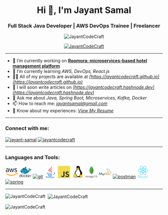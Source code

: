 <h1 align="center">Hi 👋, I'm Jayant Samal</h1>
<h3 align="center">Full Stack Java Developer | AWS DevOps Trainee | Freelancer</h3>

<p align="center">
  <img src="https://komarev.com/ghpvc/?username=JayantCodeCraft&label=Profile%20views&color=0e75b6&style=flat" alt="JayantCodeCraft" /> 
</p>

<p align="center">
  <a href="https://github.com/ryo-ma/github-profile-trophy">
    <img src="https://github-profile-trophy.vercel.app/?username=JayantCodeCraft&theme=gruvbox&margin-w=15&margin-h=15" alt="JayantCodeCraft" />
  </a>
</p>

---

- 🔭 I’m currently working on **[Roomora: microservices-based hotel management platform](https://github.com/JayantCodeCraft/roomora)**  
- 🌱 I’m currently learning *AWS, DevOps, React.js*  
- 👨‍💻 All of my projects are available at *[https://jayantcodecraft.github.io](https://jayantcodecraft.github.io)*  
- 📝 I will soon write articles on *[https://jayantcodecraft.hashnode.dev](https://jayantcodecraft.hashnode.dev)*  
- 💬 Ask me about *Java, Spring Boot, Microservices, Kafka, Docker*  
- 📫 How to reach me: *jayantsamal@gmail.com*  
- 📄 Know about my experiences: *[View My Resume](https://your-resume-link.com)*  

---

<h3 align="left">Connect with me:</h3>
<p align="left">
<a href="https://linkedin.com/in/jayant-samal" target="blank"><img align="center" src="https://raw.githubusercontent.com/rahuldkjain/github-profile-readme-generator/master/src/images/icons/Social/linked-in-alt.svg" alt="jayant-samal" height="30" width="40" /></a>
<a href="https://www.youtube.com/@jayantcodecraft" target="blank"><img align="center" src="https://raw.githubusercontent.com/rahuldkjain/github-profile-readme-generator/master/src/images/icons/Social/youtube.svg" alt="jayantcodecraft" height="30" width="40" /></a>
</p>

---

<h3 align="left">Languages and Tools:</h3>
<p align="left">
<a href="https://aws.amazon.com" target="_blank" rel="noreferrer"><img src="https://raw.githubusercontent.com/devicons/devicon/master/icons/amazonwebservices/amazonwebservices-original-wordmark.svg" alt="aws" width="40" height="40"/></a>
<a href="https://www.docker.com/" target="_blank" rel="noreferrer"><img src="https://raw.githubusercontent.com/devicons/devicon/master/icons/docker/docker-original-wordmark.svg" alt="docker" width="40" height="40"/></a>
<a href="https://git-scm.com/" target="_blank" rel="noreferrer"><img src="https://www.vectorlogo.zone/logos/git-scm/git-scm-icon.svg" alt="git" width="40" height="40"/></a>
<a href="https://www.java.com" target="_blank" rel="noreferrer"><img src="https://raw.githubusercontent.com/devicons/devicon/master/icons/java/java-original.svg" alt="java" width="40" height="40"/></a>
<a href="https://developer.mozilla.org/en-US/docs/Web/JavaScript" target="_blank" rel="noreferrer"><img src="https://raw.githubusercontent.com/devicons/devicon/master/icons/javascript/javascript-original.svg" alt="javascript" width="40" height="40"/></a>
<a href="https://www.linux.org/" target="_blank" rel="noreferrer"><img src="https://raw.githubusercontent.com/devicons/devicon/master/icons/linux/linux-original.svg" alt="linux" width="40" height="40"/></a>
<a href="https://www.mongodb.com/" target="_blank" rel="noreferrer"><img src="https://raw.githubusercontent.com/devicons/devicon/master/icons/mongodb/mongodb-original-wordmark.svg" alt="mongodb" width="40" height="40"/></a>
<a href="https://www.mysql.com/" target="_blank" rel="noreferrer"><img src="https://raw.githubusercontent.com/devicons/devicon/master/icons/mysql/mysql-original-wordmark.svg" alt="mysql" width="40" height="40"/></a>
<a href="https://postman.com" target="_blank" rel="noreferrer"><img src="https://www.vectorlogo.zone/logos/getpostman/getpostman-icon.svg" alt="postman" width="40" height="40"/></a>
<a href="https://reactjs.org/" target="_blank" rel="noreferrer"><img src="https://raw.githubusercontent.com/devicons/devicon/master/icons/react/react-original-wordmark.svg" alt="react" width="40" height="40"/></a>
<a href="https://spring.io/" target="_blank" rel="noreferrer"><img src="https://www.vectorlogo.zone/logos/springio/springio-icon.svg" alt="spring" width="40" height="40"/></a>
</p>

---

<p>
  <img align="left" src="https://github-readme-stats.vercel.app/api/top-langs?username=JayantCodeCraft&show_icons=true&locale=en&layout=compact&theme=radical" alt="JayantCodeCraft" />
</p>

<p>&nbsp;
  <img align="center" src="https://github-readme-stats.vercel.app/api?username=JayantCodeCraft&show_icons=true&locale=en&theme=radical" alt="JayantCodeCraft" />
</p>

<p>
  <img align="center" src="https://github-readme-streak-stats.herokuapp.com/?user=JayantCodeCraft&theme=radical" alt="JayantCodeCraft" />
</p>
